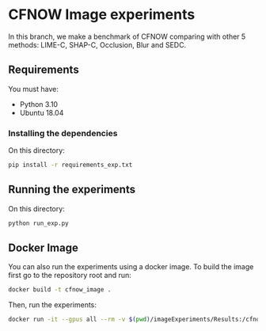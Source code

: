# CFNOW Image experiments

In this branch, we make a benchmark of CFNOW comparing with other 5 methods: LIME-C, SHAP-C, Occlusion, Blur and SEDC.

## Requirements
You must have:
- Python 3.10
- Ubuntu 18.04

### Installing the dependencies
On this directory:
```bash
pip install -r requirements_exp.txt
```

## Running the experiments
On this directory:
```bash
python run_exp.py
```

## Docker Image
You can also run the experiments using a docker image. To build the image first go to the repository root and run:
```bash
docker build -t cfnow_image .
```

Then, run the experiments:
```bash
docker run -it --gpus all --rm -v $(pwd)/imageExperiments/Results:/cfnow/imageExperiments/Results cfnow_image
```